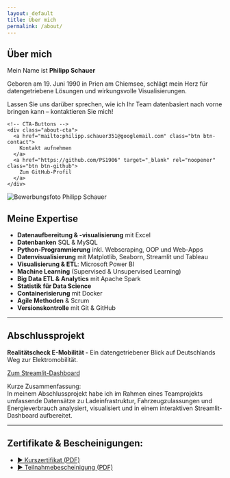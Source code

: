 ```yaml
---
layout: default
title: Über mich
permalink: /about/
---
```

## Über mich

<div class="about-header">
  <div class="about-text">
    <p>Mein Name ist <strong>Philipp Schauer</strong></p>
    <p>Geboren am 19. Juni 1990 in Prien am Chiemsee, schlägt mein Herz für datengetriebene Lösungen und wirkungsvolle Visualisierungen.</p>
    <p>Lassen Sie uns darüber sprechen, wie ich Ihr Team datenbasiert nach vorne bringen kann – kontaktieren Sie mich!</p>

    <!-- CTA-Buttons -->
    <div class="about-cta">
      <a href="mailto:philipp.schauer351@googlemail.com" class="btn btn-contact">
        Kontakt aufnehmen
      </a>
      <a href="https://github.com/PS1906" target="_blank" rel="noopener" class="btn btn-github">
        Zum GitHub-Profil
      </a>
    </div>
  </div>
  <div class="about-photo">
    <img src="{{ '/assets/img/Foto.jpg' | relative_url }}" alt="Bewerbungsfoto Philipp Schauer">
  </div>
</div>


## Meine Expertise

- **Datenaufbereitung & -visualisierung** mit Excel  
- **Datenbanken** SQL & MySQL  
- **Python-Programmierung** inkl. Webscraping, OOP und Web-Apps  
- **Datenvisualisierung** mit Matplotlib, Seaborn, Streamlit und Tableau  
- **Visualisierung & ETL**: Microsoft Power BI  
- **Machine Learning** (Supervised & Unsupervised Learning)  
- **Big Data ETL & Analytics** mit Apache Spark  
- **Statistik für Data Science**  
- **Containerisierung** mit Docker  
- **Agile Methoden** & Scrum  
- **Versionskontrolle** mit Git & GitHub  

---

## Abschlussprojekt

<strong>Realitätscheck E-Mobilität -</strong> Ein datengetriebener Blick auf Deutschlands Weg zur Elektromobilität.  

<div class="about-cta">
  <a href="https://realitaetscheck-emobilitaet.streamlit.app/" target="_blank" rel="noopener" class="btn btn-dashboard">
        Zum Streamlit-Dashboard
  </a>
</div>

Kurze Zusammenfassung:  
In meinem Abschlussprojekt habe ich im Rahmen eines Teamprojekts umfassende Datensätze zu Ladeinfrastruktur, Fahrzeugzulassungen und Energieverbrauch analysiert, visualisiert und in einem interaktiven Streamlit-Dashboard aufbereitet.  

---

## Zertifikate & Bescheinigungen:

<ul>
  <li><a href="{{ '/assets/certificates/Zertifikat.pdf' | relative_url }}" target="_blank">▶ Kurszertifikat (PDF)</a></li>
  <li><a href="{{ '/assets/certificates/Teilnahmebescheinigung.pdf' | relative_url }}" target="_blank">▶ Teilnahmebescheinigung (PDF)</a></li>
</ul>
